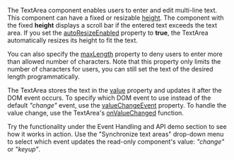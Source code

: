 The TextArea component enables users to enter and edit multi-line text. This component can have a fixed or resizable [height](/Documentation/ApiReference/UI_Components/dxTextArea/Configuration/#height). The component with the fixed **height** displays a scroll bar if the entered text exceeds the text area. If you set the [autoResizeEnabled](/Documentation/ApiReference/UI_Components/dxTextArea/Configuration/#autoResizeEnabled) property to **true**, the TextArea automatically resizes its height to fit the text.

You can also specify the [maxLength](/Documentation/ApiReference/UI_Components/dxTextArea/Configuration/#maxLength) property to deny users to enter more than allowed number of characters. Note that this property only limits the number of characters for users, you can still set the text of the desired length programmatically.

The TextArea stores the text in the [value](/Documentation/ApiReference/UI_Components/dxTextArea/Configuration/#value) property and updates it after the DOM event occurs. To specify which DOM event to use instead of the default *"change"* event, use the [valueChangeEvent](/Documentation/ApiReference/UI_Components/dxTextArea/Configuration/#valueChangeEvent) property. To handle the value change, use the TextArea's [onValueChanged](/Documentation/ApiReference/UI_Components/dxTextArea/Configuration/#onValueChanged) function.

Try the functionality under the Event Handling and API demo section to see how it works in action. Use the "Synchronize text areas" drop-down menu to select which event updates the read-only component's value: *"change"* or *"keyup"*.
